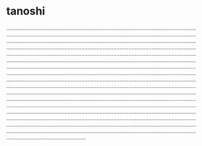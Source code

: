 # tanoshi

................................................................................................................................................................................................................................................................................................................................................................................................................................................................................................................................................................................................................................................................................................................................................................................................................................................................................................................................................................................................................................................................................................................................................................................................................................................................................................................................................................................................................................................................................................................................................................................................................................................................................................................................................................................................................................................................................................................................................................................................................................................................................................................................................................................................................................................
